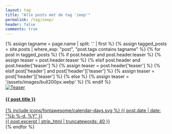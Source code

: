 ```yaml
---
layout: tag
title: "Alle posts met de tag 'zeep'"
permalink: /tag/zeep/
header: false
comments: true
---
```


<div class="tag-post-list">
{% assign tagname = page.name | split: '.' | first %}
{% assign tagged_posts = site.posts | where_exp: "post", "post.tags contains tagname" %}
    {% for post in tagged_posts %}
        {% if post.header and post.header.teaser %}
            {% assign teaser = post.header.teaser %}
        {% elsif post.header and post.header['teaser'] %}
            {% assign teaser = post.header['teaser'] %}
        {% elsif post['header'] and post['header']['teaser'] %}
            {% assign teaser = post['header']['teaser'] %}
        {% else %}
            {% assign teaser = '/assets/images/bull200px.webp' %}
        {% endif %}
        <a href="{{ post.url | relative_url }}" class="tag-post-item-link">
            <div class="tag-post-item">
                <div class="tag-post-teaser">
                    <img src="{{ teaser | relative_url }}" alt="Teaser" class="tag-post-img">
                </div>
                <div class="tag-post-content">
                    <h4 class="tag-post-title">
                        {{ post.title }}
                    </h4>
                    <div class="tag-post-date">
                        <span class="icon-calendar" aria-hidden="true">{% include icons/fontawesome/calendar-days.svg %}</span>
                        {{ post.date | date: "%b %-d, %Y" }}
                    </div>
                    <div class="tag-post-excerpt">{{ post.excerpt | strip_html | truncatewords: 40 }}</div>
                </div>
            </div>
        </a>
    {% endfor %}
</div>
